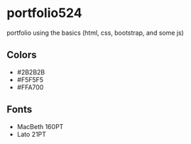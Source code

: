 # portfolio524
portfolio using the basics (html, css, bootstrap, and some js)

## Colors
- #2B2B2B
- #F5F5F5
- #FFA700

## Fonts
- MacBeth 160PT
- Lato 21PT